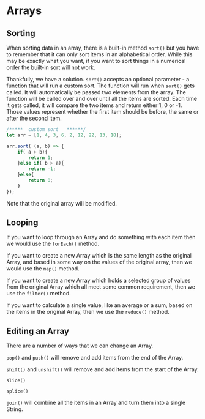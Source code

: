 # Arrays

## Sorting

When sorting data in an array, there is a built-in method `sort()` but you have to remember that it can only sort items in an alphabetical order. While this may be exactly what you want, if you want to sort things in a numerical order the built-in sort will not work.

Thankfully, we have a solution. `sort()` accepts an optional parameter - a function that will run a custom sort. The function will run when `sort()` gets called. It will automatically be passed two elements from the array. The function will be called over and over until all the items are sorted. Each time it gets called, it will compare the two items and return either 1, 0 or -1. Those values represent whether the first item should be before, the same or after the second item.

```js
/*****  custom sort   ******/
let arr = [1, 4, 3, 6, 2, 12, 22, 13, 18];

arr.sort( (a, b) => {
    if( a > b){
        return 1;
    }else if( b > a){
        return -1;
    }else{
        return 0;
    }
});
```

Note that the original array will be modified.

## Looping

If you want to loop through an Array and do something with each item then we would use the `forEach()` method.


If you want to create a new Array which is the same length as the original Array, and based in some way on the values of the original array, then we would use the `map()` method.


If you want to create a new Array which holds a selected group of values from the original Array which all meet some common requirement, then we use the `filter()` method.


If you want to calculate a single value, like an average or a sum, based on the items in the original Array, then we use the `reduce()` method.


## Editing an Array

There are a number of ways that we can change an Array.

`pop()` and `push()` will remove and add items from the end of the Array.

`shift()` and `unshift()` will remove and add items from the start of the Array.

`slice()`

`splice()`

`join()` will combine all the items in an Array and turn them into a single String.

